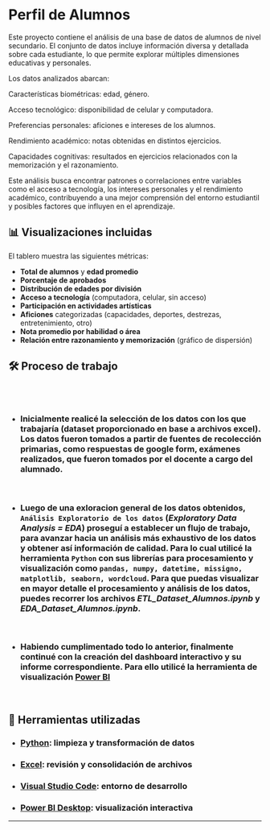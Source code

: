 
# Perfil de Alumnos

Este proyecto contiene el análisis de una base de datos de alumnos de nivel secundario. El conjunto de datos incluye información diversa y detallada sobre cada estudiante, lo que permite explorar múltiples dimensiones educativas y personales.

Los datos analizados abarcan:

Características biométricas: edad, género.

Acceso tecnológico: disponibilidad de celular y computadora.

Preferencias personales: aficiones e intereses de los alumnos.

Rendimiento académico: notas obtenidas en distintos ejercicios.

Capacidades cognitivas: resultados en ejercicios relacionados con la memorización y el razonamiento.

Este análisis busca encontrar patrones o correlaciones entre variables como el acceso a tecnología, los intereses personales y el rendimiento académico, contribuyendo a una mejor comprensión del entorno estudiantil y posibles factores que influyen en el aprendizaje.

## 📊 Visualizaciones incluidas

El tablero muestra las siguientes métricas:

- **Total de alumnos** y **edad promedio**
- **Porcentaje de aprobados**
- **Distribución de edades por división**
- **Acceso a tecnología** (computadora, celular, sin acceso)
- **Participación en actividades artísticas**
- **Aficiones** categorizadas (capacidades, deportes, destrezas, entretenimiento, otro)
- **Nota promedio por habilidad o área**
- **Relación entre razonamiento y memorización** (gráfico de dispersión)


## 🛠️ Proceso de trabajo
<br>


<br>

 * ### Inicialmente realicé la selección de los datos con los que trabajaría (dataset proporcionado en base a archivos excel). Los datos fueron tomados a partir de fuentes de recolección primarias, como respuestas de google form, exámenes realizados, que fueron tomados por el docente a cargo del alumnado. 

 <br>

 * ### Luego de una exloracion general de los datos obtenidos, **`Análisis Exploratorio de los datos`** (_Exploratory Data Analysis = EDA_) proseguí a establecer un flujo de trabajo, para avanzar hacia un análisis más exhaustivo de los datos y obtener así información de calidad. Para lo cual utilicé la herramienta **`Python`** con sus librerías para procesamiento y visualización como **`pandas, numpy, datetime, missigno, matplotlib, seaborn, wordcloud`**. Para que puedas visualizar en mayor detalle el procesamiento y análisis de los datos, puedes recorrer los archivos _ETL_Dataset_Alumnos.ipynb_ y _EDA_Dataset_Alumnos.ipynb_.

<br>


 * ### Habiendo cumplimentado todo lo anterior, finalmente continué con la creación del dashboard interactivo y su informe correspondiente. Para ello utilicé la herramienta de visualización [Power BI](https://powerbi.microsoft.com/es-es/)

 <br>

## 🧰 Herramientas utilizadas

- ### [Python](https://www.python.org/): limpieza y transformación de datos
- ### [Excel](https://www.microsoft.com/excel): revisión y consolidación de archivos
- ### [Visual Studio Code](https://code.visualstudio.com/): entorno de desarrollo
- ### [Power BI Desktop](https://powerbi.microsoft.com/): visualización interactiva

___



